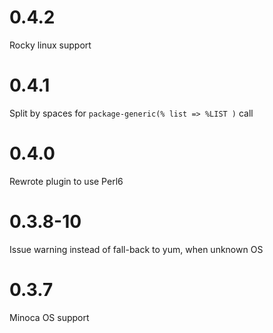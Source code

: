 # 0.4.2

Rocky linux support

# 0.4.1

Split by spaces for `package-generic(% list => %LIST )` call

# 0.4.0

Rewrote plugin to use Perl6

# 0.3.8-10

Issue warning instead of fall-back to yum, when unknown OS

# 0.3.7

Minoca OS support


